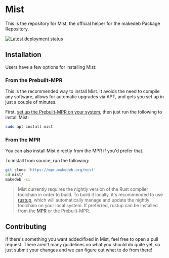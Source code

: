 # Mist
This is the repository for Mist, the official helper for the makedeb Package Repository.

[![Latest deployment status](https://img.shields.io/drone/build/makedeb/mist?logo=drone&server=https%3A%2F%2Fdrone.hunterwittenborn.com)](https://drone.hunterwittenborn.com/makedeb/mist/latest)

## Installation
Users have a few options for installing Mist:

### From the Prebuilt-MPR
This is the recommended way to install Mist. It avoids the need to compile any software, allows for automatic upgrades via APT, and gets you set up in just a couple of minutes.

First, [set up the Prebuilt-MPR on your system](https://docs.makedeb.org/prebuilt-mpr/getting-started), then just run the following to install Mist:

```sh
sudo apt install mist
```

### From the MPR
You can also install Mist directly from the MPR if you'd prefer that.

To install from source, run the following:

```sh
git clone 'https://mpr.makedeb.org/mist'
cd mist/
makedeb -si
```

> Mist currently requires the nightly version of the Rust compiler toolchain in order to build. To build it locally, it's recommended to use [rustup](https://rustup.rs), which will automatically manage and update the nightly toolchain on your local system. If preferred, rustup can be installed from the [MPR](https://mpr.makedeb.org/packages/rustup) or the Prebuilt-MPR.

## Contributing
If there's something you want added/fixed in Mist, feel free to open a pull request. There aren't many guidelines on what you should do quite yet, so just submit your changes and we can figure out what to do from there!
